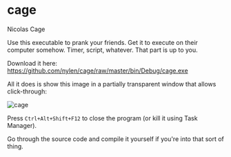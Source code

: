 cage
====

Nicolas Cage

Use this executable to prank your friends.  Get it to execute on their computer somehow.  Timer, script, whatever.  That part is up to you.

Download it here:  https://github.com/nylen/cage/raw/master/bin/Debug/cage.exe

All it does is show this image in a partially transparent window that allows click-through:

![cage](http://i.imgur.com/BsmlDYr.gif)

Press `Ctrl+Alt+Shift+F12` to close the program (or kill it using Task Manager).

Go through the source code and compile it yourself if you're into that sort of thing.
